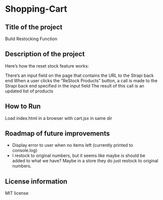 # Shopping-Cart

## Title of the project
Build Restocking Function

## Description of the project
Here’s how the reset stock feature works:

There’s an input field on the page that contains the URL to the Strapi back end
When a user clicks the “ReStock Products” button, a call is made to the Strapi back end specified in the input field
The result of this call is an updated list of products

## How to Run
Load index.html in a browser with cart.jsx in same dir

## Roadmap of future improvements
* Display error to user when no items left (currently printed to console.log)
* I restock to original numbers, but it seems like maybe is should be added to what we have? Maybe in a store they do just restock to original numbers.

## License information
MIT license
